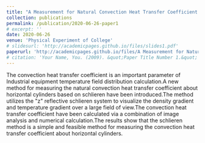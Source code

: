 ```yaml
---
title: "A Measurement for Natural Convection Heat Transfer Coefficient about Horizontal Cylinders Based on Schlieren Method"
collection: publications
permalink: /publication/2020-06-26-paper1
# excerpt: ''
date: 2020-06-26
venue: 'Physical Experiment of College'
# slidesurl: 'http://academicpages.github.io/files/slides1.pdf'
paperurl: 'http://academicpages.github.io/files/A Measurement for Natural Convection Heat Transfer Coefficient about Horizontal Cylinders Based on Schlieren Method.pdf'
# citation: 'Your Name, You. (2009). &quot;Paper Title Number 1.&quot; <i>Journal 1</i>. 1(1).'
---
```


The convection heat transfer coefficient is an important parameter of Industrial equipment temperature field distribution calculation.A new method for measuring the natural convection heat transfer coefficient about horizontal cylinders based on schlieren have been introduced.The method utilizes the "z" reflective schlieren system to visualize the density gradient and temperature gradient over a large field of view.The convection heat transfer coefficient have been calculated via a combination of image analysis and numerical calculation.The results show that the schlieren method is a simple and feasible method for measuring the convection heat transfer coefficient about horizontal cylinders.